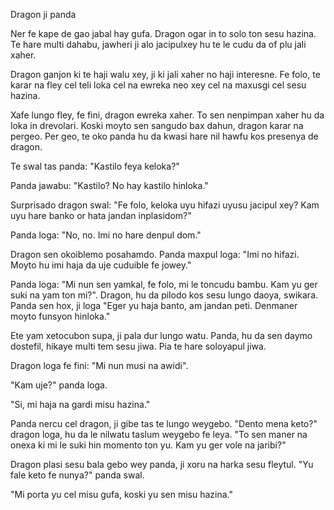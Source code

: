 Dragon ji panda

Ner fe kape de gao jabal hay gufa.
Dragon ogar in to solo ton sesu hazina.
Te hare multi dahabu, jawheri ji alo jacipulxey hu te le cudu da of plu jali xaher.

Dragon ganjon ki te haji walu xey, ji ki jali xaher no haji interesne.
Fe folo, te karar na fley cel teli loka cel na ewreka neo xey cel na maxusgi cel sesu hazina.

Xafe lungo fley, fe fini, dragon ewreka xaher.
To sen nenpimpan xaher hu da loka in drevolari.
Koski moyto sen sangudo bax dahun, dragon karar na pergeo.
Per geo, te oko panda hu da kwasi hare nil hawfu kos presenya de dragon.

Te swal tas panda: "Kastilo feya keloka?"

Panda jawabu: "Kastilo? No hay kastilo hinloka."

Surprisado dragon swal: "Fe folo, keloka uyu hifazi uyusu jacipul xey? Kam uyu hare banko or hata jandan inplasidom?"

Panda loga: "No, no. Imi no hare denpul dom."

Dragon sen okoiblemo posahamdo.
Panda maxpul loga: "Imi no hifazi. Moyto hu imi haja da uje cuduible fe jowey."

Panda loga: "Mi nun sen yamkal, fe folo, mi le toncudu bambu. Kam yu ger suki na yam ton mi?".
Dragon, hu da pilodo kos sesu lungo daoya, swikara.
Panda sen hox, ji loga "Eger yu haja banto, am jandan peti. Denmaner moyto funsyon hinloka."

Ete yam xetocubon supa, ji pala dur lungo watu.
Panda, hu da sen daymo dostefil, hikaye multi tem sesu jiwa.
Pia te hare soloyapul jiwa.

Dragon loga fe fini: "Mi nun musi na awidi".

"Kam uje?" panda loga.

"Si, mi haja na gardi misu hazina."

Panda nercu cel dragon, ji gibe tas te lungo weygebo.
"Dento mena keto?" dragon loga, hu da le nilwatu taslum weygebo fe leya.
"To sen maner na onexa ki mi le suki hin momento ton yu. Kam yu ger vole na jaribi?"

Dragon plasi sesu bala gebo wey panda, ji xoru na harka sesu fleytul.
"Yu fale keto fe nunya?" panda swal.

"Mi porta yu cel misu gufa, koski yu sen misu hazina."